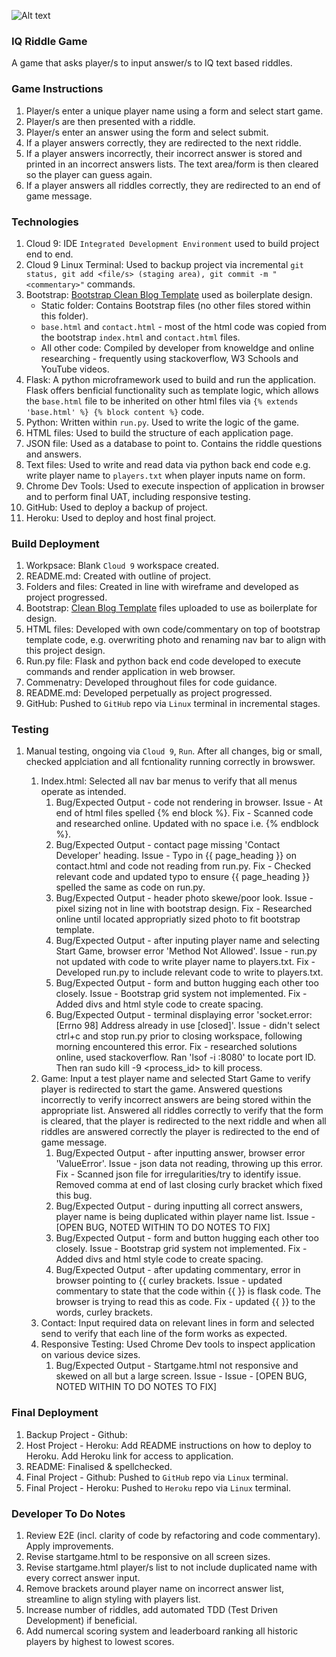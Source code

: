 ![Alt text](https://ak4.picdn.net/shutterstock/videos/16982824/thumb/1.jpg?i10c=img.resize(height:160))

### IQ Riddle Game
A game that asks player/s to input answer/s to IQ text based riddles.

### Game Instructions
1. Player/s enter a unique player name using a form and select start game.
2. Player/s are then presented with a riddle.
3. Player/s enter an answer using the form and select submit.
4. If a player answers correctly, they are redirected to the next riddle.
5. If a player answers incorrectly, their incorrect answer is stored and printed in an incorrect answers lists. The text area/form is then cleared so the player can guess again.
6. If a player answers all riddles correctly, they are redirected to an end of game message.

### Technologies
1. Cloud 9: IDE `Integrated Development Environment` used to build project end to end.
2. Cloud 9 Linux Terminal: Used to backup project via incremental `git status, git add <file/s> (staging area), git commit -m "<commentary>"` commands.
3. Bootstrap: [Bootstrap Clean Blog Template](https://startbootstrap.com/template-overviews/clean-blog/) used as boilerplate design.
    * Static folder: Contains Bootstrap files (no other files stored within this folder).
    * `base.html` and `contact.html` - most of the html code was copied from the bootstrap `index.html` and `contact.html` files.
    * All other code: Compiled by developer from knoweldge and online researching - frequently using stackoverflow, W3 Schools and YouTube videos.
4. Flask: A python microframework used to build and run the application. Flask offers benficial functionality such as template logic, which allows the `base.html` file to be inherited on other html files via `{% extends 'base.html' %} {% block content %}` code.
5. Python: Written within `run.py`. Used to write the logic of the game.
6. HTML files: Used to build the structure of each application page.
7. JSON file: Used as a database to point to. Contains the riddle questions and answers.
8. Text files: Used to write and read data via python back end code e.g. write player name to `players.txt` when player inputs name on form.
9. Chrome Dev Tools: Used to execute inspection of application in browser and to perform final UAT, including responsive testing.
10. GitHub: Used to deploy a backup of project.
11. Heroku: Used to deploy and host final project.

### Build Deployment
1. Workpsace: Blank `Cloud 9` workspace created.
2. README.md: Created with outline of project.
3. Folders and files: Created in line with wireframe and developed as project progressed.
4. Bootstrap: [Clean Blog Template](https://startbootstrap.com/template-overviews/clean-blog/) files uploaded to use as boilerplate for design.
5. HTML files: Developed with own code/commentary on top of bootstrap template code, e.g. overwriting photo and renaming nav bar to align with this project design. 
6. Run.py file: Flask and python back end code developed to execute commands and render application in web browser.
7. Commenatry: Developed throughout files for code guidance.
8. README.md: Developed perpetually as project progressed.
9. GitHub: Pushed to `GitHub` repo via `Linux` terminal in incremental stages.

### Testing
1. Manual testing, ongoing via `Cloud 9`, `Run`. After all changes, big or small, checked applciation and all fcntionality running correctly in browswer. 

    1. Index.html: Selected all nav bar menus to verify that all menus operate as intended.
        1. Bug/Expected Output - code not rendering in browser. Issue - At end of html files spelled {% end block %}. Fix - Scanned code and researched online. Updated with no space i.e. {% endblock %}.
        2. Bug/Expected Output - contact page missing 'Contact Developer' heading. Issue - Typo in {{ page_heading }} on contact.html and code not reading from run.py. Fix - Checked relevant code and updated typo to ensure {{ page_heading }} spelled the same as code on run.py.
        3. Bug/Expected Output - header photo skewe/poor look. Issue - pixel sizing not in line with bootstrap design. Fix - Researched online until located appropriatly sized photo to fit bootstrap template.
        4. Bug/Expected Output - after inputing player name and selecting Start Game, browser error 'Method Not Allowed'. Issue - run.py not updated with code to write player name to players.txt. Fix - Developed run.py to include relevant code to write to players.txt.
        5. Bug/Expected Output - form and button hugging each other too closely. Issue - Bootstrap grid system not implemented. Fix - Added divs and html style code to create spacing.
        6. Bug/Expected Output - terminal displaying error 'socket.error: [Errno 98] Address already in use [closed]'. Issue - didn't select ctrl+c and stop run.py prior to closing workspace, following morning encountered this error. Fix - researched solutions online, used stackoverflow. Ran 'lsof -i :8080' to locate port ID. Then ran sudo kill -9 <process_id> to kill process.
    2. Game: Input a test player name and selected Start Game to verify player is redirected to start the game. Answered questions incorrectly to verify incorrect answers are being stored within the appropriate list. Answered all riddles correctly to verify that the form is cleared, that the player is redirected to the next riddle and when all riddles are answered correctly the player is redirected to the end of game message.
        1. Bug/Expected Output - after inputting answer, browser error 'ValueError'. Issue - json data not reading, throwing up this error. Fix - Scanned json file for irregularities/try to identify issue. Removed comma at end of last closing curly bracket which fixed this bug.
        2. Bug/Expected Output - during inputting all correct answers, player name is being duplicated within player name list. Issue - [OPEN BUG, NOTED WITHIN TO DO NOTES TO FIX]
        3. Bug/Expected Output - form and button hugging each other too closely. Issue - Bootstrap grid system not implemented. Fix - Added divs and html style code to create spacing.
        4. Bug/Expected Output - after updating commentary, error in browser pointing to {{ curley brackets. Issue - updated commentary to state that the code within {{ }} is flask code. The browser is trying to read this as code. Fix - updated {{ }} to the words, curley brackets.
    3. Contact: Input required data on relevant lines in form and selected send to verify that each line of the form works as expected.
    4. Responsive Testing: Used Chrome Dev tools to inspect application on various device sizes.
        1. Bug/Expected Output - Startgame.html not responsive and skewed on all but a large screen. Issue - Issue - [OPEN BUG, NOTED WITHIN TO DO NOTES TO FIX]

### Final Deployment
1. Backup Project - Github: 
2. Host Project - Heroku: Add README instructions on how to deploy to Heroku. Add Heroku link for access to application.
3. README: Finalised & spellchecked.
4. Final Project - Github: Pushed to `GitHub` repo via `Linux` terminal.
5. Final Project - Heroku: Pushed to `Heroku` repo via `Linux` terminal.

### Developer To Do Notes
1. Review E2E (incl. clarity of code by refactoring and code commentary). Apply improvements.
2. Revise startgame.html to be responsive on all screen sizes.
3. Revise startgame.html player/s list to not include duplicated name with every correct answer input.
4. Remove brackets around player name on incorrect answer list, streamline to align styling with players list.
5. Increase number of riddles, add automated TDD (Test Driven Development) if beneficial.
6. Add numercal scoring system and leaderboard ranking all historic players by highest to lowest scores.